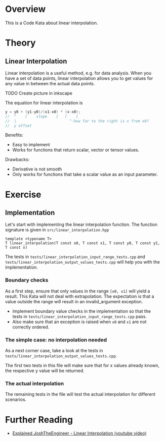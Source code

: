 # Overview

This is a Code Kata about linear interpolation.

# Theory

## Linear Interpolation

Linear interpolation is a useful method, e.g. for data analysis. When you have a set of data points, linear
interpolation allows you to get values for any value in between the actual data points.

TODO Create picture in inkscape

The equation for linear interpolation is

```c++
y = y0 + (y1-y0)/(x1-x0) * (x-x0);
//  ^    [    slope    ]   [    ]
//  |                        ^-how far to the right is x from x0? 
//  y offset
```

Benefits:

- Easy to implement
- Works for functions that return scalar, vector or tensor values.

Drawbacks:

- Derivative is not smooth
- Only works for functions that take a scalar value as an input parameter.

# Exercise

## Implementation

Let's start with implementing the linear interpolation function. The function signature is given
in `src/linear_interpolation.hpp`

```
template <typename T>
T linear_interpolation(T const x0, T const x1, T const y0, T const y1, T const x)
```

The tests in `tests/linear_interpolation_input_range_tests.cpp` and `tests/linear_interpolation_output_values_tests.cpp`
will help you with the implementation.

### Boundary checks

As a first step, ensure that only values in the range `[x0, x1]` will yield a result. This Kata will not deal with
extrapolation. The expectation is that a value outside the range will result in an invalid_argument exception.

* Implement boundary value checks in the implementation so that the tests
  in `tests/linear_interpolation_input_range_tests.cpp` pass.
* Also make sure that an exception is raised when `x0` and `x1` are not correctly ordered.

### The simple case: no interpolation needed

As a next corner case, take a look at the tests in `tests/linear_interpolation_output_values_tests.cpp`.

The first two tests in this file will make sure that for x values already known, the respective y value will be
returned.

### The actual interpolation

The remaining tests in the file will test the actual interpolation for different scenarios.

# Further Reading

* [Explained JoshTheEngineer - Linear Interpolation (youtube video)](https://www.youtube.com/watch?v=Cvc-XalN_kk&ab_channel=JoshTheEngineer)
